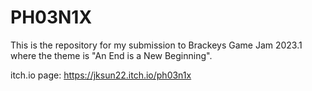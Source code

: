 # PH03N1X
This is the repository for my submission to Brackeys Game Jam 2023.1 where the theme is "An End is a New Beginning".

itch.io page: https://jksun22.itch.io/ph03n1x
